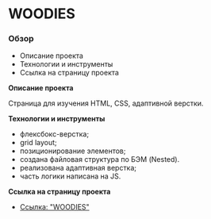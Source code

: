 # WOODIES

### Обзор
* Описание проекта
* Технологии и инструменты
* Cсылка на страницу проекта

**Описание проекта**

Страница для изучения HTML, CSS, адаптивной верстки.

**Технологии и инструменты**

* флексбокс-верстка;
* grid layout; 
* позиционирование элементов;
* создана файловая структура по БЭМ (Nested).
* реализована адаптивная верстка; 
* часть логики написана на JS.

**Cсылка на страницу проекта**

* [Ссылка: "WOODIES"](https://mariyazakharova73.github.io/Woodies/index.html)

<!-- **Макет WOODIES**

* [Ссылка: "WOODIES"](https://www.figma.com/file/Ysec9ziDoPyuZzEBuTUM2u/Maxim-Chechenev---01%2Fextra-task?node-id=5%3A3) -->